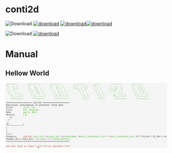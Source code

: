 # conti2d

![Download](https://img.shields.io/badge/Download-orange.svg)   [![download](https://img.shields.io/badge/binary-win-green.svg)](https://github.com/CosmicScholar/conti2d/archive/2.0.zip)   [![download](https://img.shields.io/badge/binary-OSX-green.svg)](https://github.com/CosmicScholar/conti2d)[![download](https://img.shields.io/badge/source-v2.0-green.svg)](https://github.com/CosmicScholar/conti2d)

![Download](https://img.shields.io/badge/Documents-orange.svg) [![download](https://img.shields.io/badge/Doxygen-doc-green.svg)](https://cosmicscholar.github.io/conti2d/)

# Manual

## Hellow World

![](figures/snapshot/hello.png)
